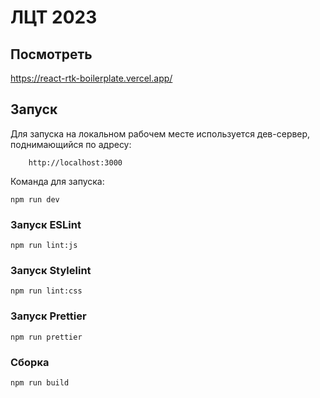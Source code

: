 # ЛЦТ 2023

## Посмотреть

https://react-rtk-boilerplate.vercel.app/

## Запуск

Для запуска на локальном рабочем месте используется дев-сервер, поднимающийся по адресу:

```
    http://localhost:3000
```

Команда для запуска:

```
npm run dev
```

### Запуск ESLint

```
npm run lint:js
```

### Запуск Stylelint

```
npm run lint:css
```

### Запуск Prettier

```
npm run prettier
```

### Сборка

```
npm run build
```
